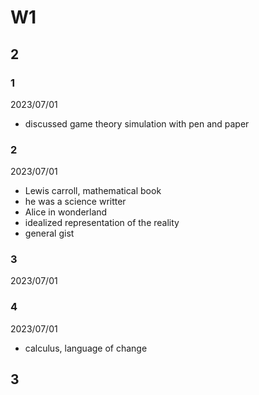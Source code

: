 # W1

## 2

### 1

2023/07/01

- discussed game theory simulation with pen and paper

### 2

2023/07/01

- Lewis carroll, mathematical book
- he was a science writter
- Alice in wonderland
- idealized representation of the reality
- general gist

### 3

2023/07/01

### 4

2023/07/01

- calculus, language of change

## 3
